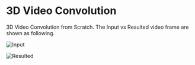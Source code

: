 # 3D Video Convolution
3D Video Convolution from Scratch. The Input vs Resulted video frame are shown as following.

![Input](https://user-images.githubusercontent.com/72823989/130361688-ab0dfcf4-3a22-44f6-9f7d-497a07a622b7.png)

![Resulted](https://user-images.githubusercontent.com/72823989/130361690-38423067-bf08-470c-b603-0e3cd23feec6.png)



